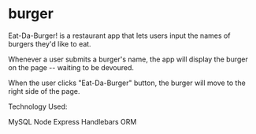 # burger

Eat-Da-Burger! is a restaurant app that lets users input the names of burgers they'd like to eat.

Whenever a user submits a burger's name, the app will display the burger on the page -- waiting to be devoured.

When the user clicks "Eat-Da-Burger" button, the burger will move to the right side of the page.

Technology Used:

MySQL
Node
Express
Handlebars
ORM
